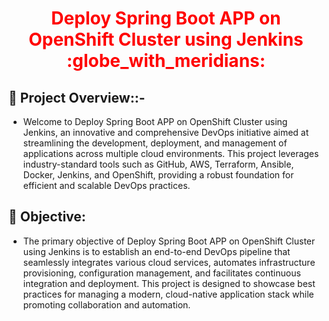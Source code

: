<div align="center">
  <h1 style="color: red;"> Deploy Spring Boot APP on OpenShift Cluster using Jenkins :globe_with_meridians:</h1>
</div>

## :dizzy: Project Overview::-
- Welcome to Deploy Spring Boot APP on OpenShift Cluster using Jenkins, an innovative and comprehensive DevOps initiative aimed at streamlining the development, deployment, and management of applications across multiple cloud environments. This project leverages industry-standard tools such as GitHub, AWS, Terraform, Ansible, Docker, Jenkins, and OpenShift, providing a robust foundation for efficient and scalable DevOps practices.

## :star2: Objective:

- The primary objective of Deploy Spring Boot APP on OpenShift Cluster using Jenkins is to establish an end-to-end DevOps pipeline that seamlessly integrates various cloud services, automates infrastructure provisioning, configuration management, and facilitates continuous integration and deployment. This project is designed to showcase best practices for managing a modern, cloud-native application stack while promoting collaboration and automation.
